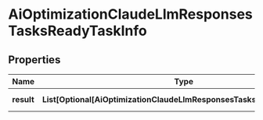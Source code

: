 # AiOptimizationClaudeLlmResponsesTasksReadyTaskInfo


## Properties

| Name | Type | Description | Notes |
|------------ | ------------- | ------------- | -------------|
**result** | **List[Optional[AiOptimizationClaudeLlmResponsesTasksReadyResultInfo]]** | array of results |[optional]|